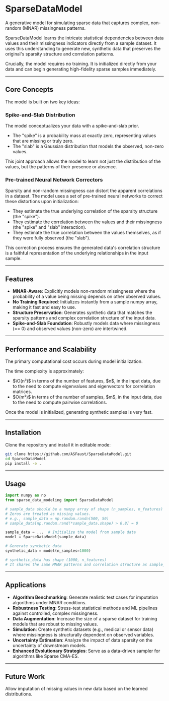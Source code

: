 # SparseDataModel

A generative model for simulating sparse data that captures complex, non-random (MNAR) missingness patterns.

SparseDataModel learns the intricate statistical dependencies between data values and their missingness indicators directly from a sample dataset. It uses this understanding to generate new, synthetic data that preserves the original's sparsity structure and correlation patterns.

Crucially, the model requires no training. It is initialized directly from your data and can begin generating high-fidelity sparse samples immediately.

---

## Core Concepts

The model is built on two key ideas:

### Spike-and-Slab Distribution

The model conceptualizes your data with a spike-and-slab prior.

* The "spike" is a probability mass at exactly zero, representing values that are missing or truly zero.
* The "slab" is a Gaussian distribution that models the observed, non-zero values.

This joint approach allows the model to learn not just the distribution of the values, but the patterns of their presence or absence.

### Pre-trained Neural Network Correctors

Sparsity and non-random missingness can distort the apparent correlations in a dataset. 
The model uses a set of pre-trained neural networks to correct these distortions upon initialization:

* They estimate the true underlying correlation of the sparsity structure (the "spike").
* They estimate the correlation between the values and their missingness (the "spike" and "slab" interaction).
* They estimate the true correlation between the values themselves, as if they were fully observed (the "slab").

This correction process ensures the generated data's correlation structure is a faithful representation of the underlying relationships in the input sample.

---

## Features

* **MNAR-Aware**: Explicitly models non-random missingness where the probability of a value being missing depends on other observed values.
* **No Training Required**: Initializes instantly from a sample numpy array, making it fast and easy to use.
* **Structure Preservation**: Generates synthetic data that matches the sparsity patterns and complex correlation structure of the input data.
* **Spike-and-Slab Foundation**: Robustly models data where missingness (== 0) and observed values (non-zero) are intertwined.

---

## Performance and Scalability

The primary computational cost occurs during model initialization.

The time complexity is approximately:

* \$\O(n³)\$ in terms of the number of features, \$n\$, in the input data, due to the need to compute eigenvalues and eigenvectors for correlation matrices.
* \$O(m²)\$ in terms of the number of samples, \$m\$, in the input data, due to the need to compute pairwise correlations. 

Once the model is initialized, generating synthetic samples is very fast.

---

## Installation

Clone the repository and install it in editable mode:

```bash
git clone https://github.com/ASFaust/SparseDataModel.git
cd SparseDataModel
pip install -e .
```

---

## Usage

```python
import numpy as np
from sparse_data_modeling import SparseDataModel

# sample_data should be a numpy array of shape (n_samples, n_features)
# Zeros are treated as missing values.
# e.g., sample_data = np.random.randn(500, 50)
# sample_data[np.random.rand(*sample_data.shape) > 0.8] = 0

sample_data = ...  # Initialize the model from sample data
model = SparseDataModel(sample_data)

# Generate synthetic data
synthetic_data = model(n_samples=1000)

# synthetic_data has shape (1000, n_features)
# It shares the same MNAR patterns and correlation structure as sample_data.
```

---

## Applications

* **Algorithm Benchmarking**: Generate realistic test cases for imputation algorithms under MNAR conditions.
* **Robustness Testing**: Stress-test statistical methods and ML pipelines against controlled, complex missingness.
* **Data Augmentation**: Increase the size of a sparse dataset for training models that are robust to missing values.
* **Simulation**: Create synthetic datasets (e.g., medical or sensor data) where missingness is structurally dependent on observed variables.
* **Uncertainty Estimation**: Analyze the impact of data sparsity on the uncertainty of downstream models.
* **Enhanced Evolutionary Strategies**: Serve as a data-driven sampler for algorithms like Sparse CMA-ES.

---

## Future Work

Allow imputation of missing values in new data based on the learned distributions.
